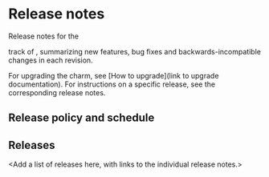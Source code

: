 <!-- Remember to update this file for your charm -- replace opendkim with the appropriate name,
specify the track the release notes will follow, and include a link on how to upgrade. -->

# Release notes

Release notes for the <main> track of <charm name>, summarizing new features,
bug fixes and backwards-incompatible changes in each revision.

For upgrading the charm, see [How to upgrade](link to upgrade documentation).
For instructions on a specific release, see the corresponding release notes.

## Release policy and schedule

<!--
Use this section to define a schedule at which we publish release notes for this charm. 
Please adopt one of the following release patterns:
- Fixed release schedule (monthly, bimonthly, etc.)
- Release notes with every revision of the <main> track
- Release notes published when there’s a need (maintenance, bug fixes, etc.)
-->

## Releases

<Add a list of releases here, with links to the individual release notes.>
